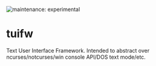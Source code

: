![maintenance: experimental](https://img.shields.io/badge/maintenance-experimental-blue.svg)

# tuifw

Text User Interface Framework. Intended to abstract over ncurses/notcurses/win console API/DOS text mode/etc.

